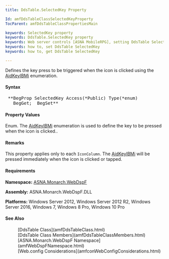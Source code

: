 ```yaml
---
title: DdsTable.SelectedKey Property

Id: amfDdsTableClassSelectedKeyProperty
TocParent: amfDdsTableClassPropertiesMain

keywords: SelectedKey property
keywords: DdsTable.SelectedKey property
keywords: Web server controls [ASNA MobileRPG], setting DdsTable SelectedKey
keywords: how to, set DdsTable SelectedKey
keywords: how to, get DdsTable SelectedKey

---
```


Defines the key press to be triggered when the icon is clicked using the [AidKeyIBMi](amfAidKeyIBMEnumeration.html) enumeration.

#### Syntax
<pre class="prettyprint"> **BegProp SelectedKey Access(*Public) Type(*enum)
   BegGet;  BegSet** </pre>

#### Property Values
Enum. The [AidKeyIBMi](amfAidKeyIBMEnumeration.html) enumeration is used to define the key to be pressed when the icon is clicked..

#### Remarks
This property applies only to each <code>IconColumn</code>. The [AidKeyIBMi](amfAidKeyIBMiEnumeration.html) will be pressed immediately when the icon is clicked or tapped.

#### Requirements
**Namespace:** [ASNA.Monarch.WebDspF](amfWebDspFNamespace.html)

**Assembly:** ASNA.Monarch.WebDspF.DLL

**Platforms:** Windows Server 2012, Windows Server 2012 R2, Windows Server 2016, Windows 7, Windows 8 Pro, Windows 10 Pro

#### See Also
<dl>
        <dd>[DdsTable Class](amfDdsTableClass.html)</dd>
        <dd>[DdsTable Class Members](amfDdsTableClassMembers.html)</dd>
        <dd>[ASNA.Monarch.WebDspF Namespace](amfWebDspFNamespace.html)</dd>
        <dd>[Web.config Considerations](amfconWebConfigConsiderations.html)</dd>
</dl>

